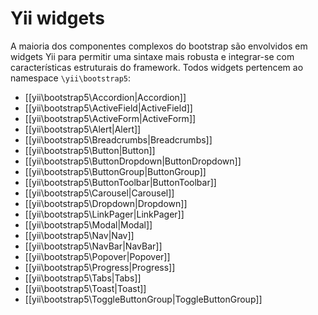 Yii widgets
===========

A maioria dos componentes complexos do bootstrap são envolvidos em widgets Yii para permitir uma sintaxe mais robusta e integrar-se com
características estruturais do framework. Todos widgets pertencem ao namespace `\yii\bootstrap5`:

- [[yii\bootstrap5\Accordion|Accordion]]
- [[yii\bootstrap5\ActiveField|ActiveField]]
- [[yii\bootstrap5\ActiveForm|ActiveForm]]
- [[yii\bootstrap5\Alert|Alert]]
- [[yii\bootstrap5\Breadcrumbs|Breadcrumbs]]
- [[yii\bootstrap5\Button|Button]]
- [[yii\bootstrap5\ButtonDropdown|ButtonDropdown]]
- [[yii\bootstrap5\ButtonGroup|ButtonGroup]]
- [[yii\bootstrap5\ButtonToolbar|ButtonToolbar]]
- [[yii\bootstrap5\Carousel|Carousel]]
- [[yii\bootstrap5\Dropdown|Dropdown]]
- [[yii\bootstrap5\LinkPager|LinkPager]]
- [[yii\bootstrap5\Modal|Modal]]
- [[yii\bootstrap5\Nav|Nav]]
- [[yii\bootstrap5\NavBar|NavBar]]
- [[yii\bootstrap5\Popover|Popover]]
- [[yii\bootstrap5\Progress|Progress]]
- [[yii\bootstrap5\Tabs|Tabs]]
- [[yii\bootstrap5\Toast|Toast]]
- [[yii\bootstrap5\ToggleButtonGroup|ToggleButtonGroup]]
